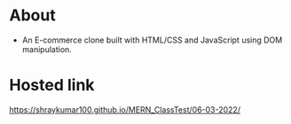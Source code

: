 # About

- An E-commerce clone built with HTML/CSS and JavaScript using DOM manipulation.

# Hosted link

https://shraykumar100.github.io/MERN_ClassTest/06-03-2022/
